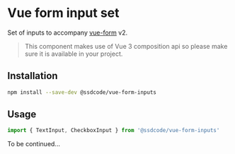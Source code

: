 # Vue form input set

Set of inputs to accompany [vue-form](https://github.com/sebastiansulinski/vue-form) v2.

> This component makes use of Vue 3 composition api so please make sure it is available in your project.

## Installation

```bash
npm install --save-dev @ssdcode/vue-form-inputs
```

## Usage

```javascript
import { TextInput, CheckboxInput } from '@ssdcode/vue-form-inputs'
```

To be continued... 